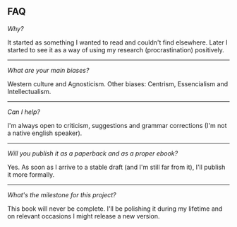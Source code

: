 ## FAQ

*Why?*

It started as something I wanted to read and couldn't find elsewhere. Later I started to see it as a way of using my research (procrastination) positively.

---

*What are your main biases?*

Western culture and Agnosticism. Other biases: Centrism, Essencialism and Intellectualism.

<!--
changeism, frugalism
-->

---

*Can I help?*

I'm always open to criticism, suggestions and grammar corrections (I'm not a native english speaker).

---

*Will you publish it as a paperback and as a proper ebook?*

Yes. As soon as I arrive to a stable draft (and I'm still far from it), I'll publish it more formally.

---

*What's the milestone for this project?*

This book will never be complete. I'll be polishing it during my lifetime and on relevant occasions I might release a new version.